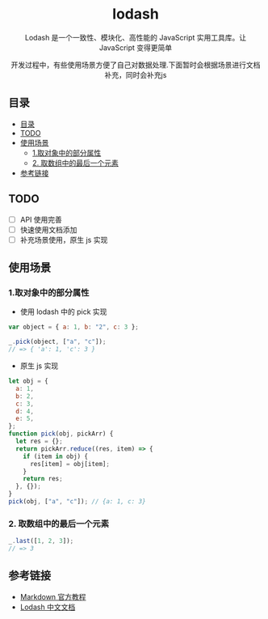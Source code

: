 <div align="center">
  <h1>lodash</h1>
  <p>Lodash 是一个一致性、模块化、高性能的 JavaScript 实用工具库。让 JavaScript 变得更简单</p>
  <p>开发过程中，有些使用场景方便了自己对数据处理.下面暂时会根据场景进行文档补充，同时会补充js</p>
</div>

## 目录

- [目录](#目录)
- [TODO](#todo)
- [使用场景](#使用场景)
  - [1.取对象中的部分属性](#1取对象中的部分属性)
  - [2. 取数组中的最后一个元素](#2-取数组中的最后一个元素)
- [参考链接](#参考链接)

## TODO

- [ ] API 使用完善
- [ ] 快速使用文档添加
- [ ] 补充场景使用，原生 js 实现

## 使用场景

### 1.取对象中的部分属性

- 使用 lodash 中的 pick 实现

```js
var object = { a: 1, b: "2", c: 3 };

_.pick(object, ["a", "c"]);
// => { 'a': 1, 'c': 3 }
```

- 原生 js 实现

```js
let obj = {
  a: 1,
  b: 2,
  c: 3,
  d: 4,
  e: 5,
};
function pick(obj, pickArr) {
  let res = {};
  return pickArr.reduce((res, item) => {
    if (item in obj) {
      res[item] = obj[item];
    }
    return res;
  }, {});
}
pick(obj, ["a", "c"]); // {a: 1, c: 3}
```

### 2. 取数组中的最后一个元素

```javascript
_.last([1, 2, 3]);
// => 3
```

## 参考链接

- [Markdown 官方教程](https://markdown.com.cn/)
- [Lodash 中文文档](https://www.lodashjs.com/)
